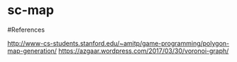 # sc-map

#References

http://www-cs-students.stanford.edu/~amitp/game-programming/polygon-map-generation/
https://azgaar.wordpress.com/2017/03/30/voronoi-graph/
